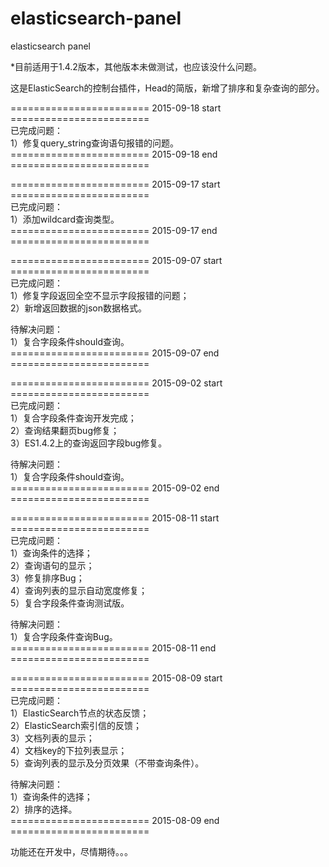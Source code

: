 # elasticsearch-panel
elasticsearch panel

*目前适用于1.4.2版本，其他版本未做测试，也应该没什么问题。

这是ElasticSearch的控制台插件，Head的简版，新增了排序和复杂查询的部分。

======================== 2015-09-18 start ========================<br>
已完成问题：<br>
  1）修复query_string查询语句报错的问题。<br>
======================== 2015-09-18 end ========================<br>

======================== 2015-09-17 start ========================<br>
已完成问题：<br>
  1）添加wildcard查询类型。<br>
======================== 2015-09-17 end ========================<br>

======================== 2015-09-07 start ========================<br>
已完成问题：<br>
  1）修复字段返回全空不显示字段报错的问题；<br>
  2）新增返回数据的json数据格式。

待解决问题：<br>
  1）复合字段条件should查询。<br>
======================== 2015-09-07 end ========================<br>



======================== 2015-09-02 start ========================<br>
已完成问题：<br>
  1）复合字段条件查询开发完成；<br>
  2）查询结果翻页bug修复；<br>
  3）ES1.4.2上的查询返回字段bug修复。

待解决问题：<br>
  1）复合字段条件should查询。<br>
======================== 2015-09-02 end ========================<br>



======================== 2015-08-11 start ========================<br>
已完成问题：<br>
  1）查询条件的选择；<br>
  2）查询语句的显示；<br>
  3）修复排序Bug；<br>
  4）查询列表的显示自动宽度修复；<br>
  5）复合字段条件查询测试版。

待解决问题：<br>
  1）复合字段条件查询Bug。<br>
======================== 2015-08-11 end ========================<br>



======================== 2015-08-09 start ========================<br>
已完成问题：<br>
  1）ElasticSearch节点的状态反馈；<br>
  2）ElasticSearch索引信的反馈；<br>
  3）文档列表的显示；<br>
  4）文档key的下拉列表显示；<br>
  5）查询列表的显示及分页效果（不带查询条件）。

待解决问题：<br>
  1）查询条件的选择；<br>
  2）排序的选择。<br>
======================== 2015-08-09 end ========================<br>

功能还在开发中，尽情期待。。。
